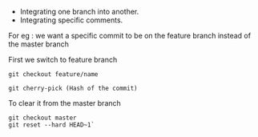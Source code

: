 * Integrating one branch into another.
* Integrating specific comments.

For eg : we want a specific commit to be on the feature branch instead of the master branch

First we switch to feature branch

```
git checkout feature/name
```
```
git cherry-pick (Hash of the commit)
```
 To clear it from the master branch
 
 ```
 git checkout master
 git reset --hard HEAD~1`
 ```
